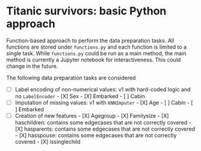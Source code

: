 # Titanic survivors: basic Python approach
Function-based approach to perform the data preparation tasks.  All functions are stored under `functions.py` and each function is limited to a single task.  While `functions.py` could be run as a main method, the main method is currently a Jupyter notebook for interactiveness.  This could change in the future.

The following data preparation tasks are considered
- [ ] Label encoding of non-numerical values:  v1 with hard-coded logic and no `LabelEncoder`
        - [X] Sex
        - [X] Embarked
        - [ ] Cabin
- [ ] Imputation of missing values: v1 with `KNNImputer`
        - [X] Age
        - [ ] Cabin
        - [ ] Embarked
- [ ] Creation of new features
        - [X] Agegroup
        - [X] Familysize
        - [X] haschildren: contains some edgecases that are not correctly covered
        - [X] hasparents: contains some edgecases that are not correctly covered
        - [X] hasspouse: contains some edgecases that are not correctly covered
        - [X] issinglechild